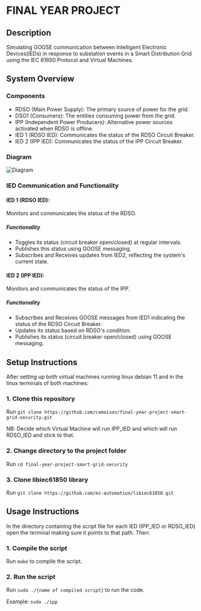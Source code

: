 # FINAL YEAR PROJECT

## Description

Simulating GOOSE communication between Intelligent Electronic Devices(IEDs) in response to substation events in a Smart Distribution Grid using the IEC 61850 Protocol and Virtual Machines.

## System Overview

### Components

- RDSO (Main Power Supply): The primary source of power for the grid.
- DSO1 (Consumers): The entities consuming power from the grid.
- IPP (Independent Power Producers): Alternative power sources activated when RDSO is offline.
- IED 1 (RDSO IED): Communicates the status of the RDSO Circuit Breaker.
- IED 2 (IPP IED): Communicates the status of the IPP Circuit Breaker.

### Diagram

![Diagram](https://raw.githubusercontent.com/camaison/final-year-project-smart-grid-security/main/images/Use_Case_Diagram.jpg)

### IED Communication and Functionality

#### IED 1 (RDSO IED):

Monitors and communicates the status of the RDSO.

##### Functionality

- Toggles its status (circuit breaker open/closed) at regular intervals.
- Publishes this status using GOOSE messaging.
- Subscribes and Receives updates from IED2, reflecting the system's current state.

#### IED 2 (IPP IED):

Monitors and communicates the status of the IPP.

##### Functionality

- Subscribes and Receives GOOSE messages from IED1 indicating the status of the RDSO Circuit Breaker.
- Updates its status based on RDSO's condition.
- Publishes its status (circuit breaker open/closed) using GOOSE messaging.

## Setup Instructions

After setting up both virtual machines running linux debian 11 and in the linux terminals of both machines:

### 1. Clone this repository

Run `git clone https://github.com/camaison/final-year-project-smart-grid-security.git`

NB: Decide which Virtual Machine will run IPP_IED and which will run RDSO_IED and stick to that.

### 2. Change directory to the project folder

Run `cd final-year-project-smart-grid-security`

### 3. Clone libiec61850 library

Run `git clone https://github.com/mz-automation/libiec61850.git`

## Usage Instructions

In the directory containing the script file for each IED (IPP_IED or RDSO_IED) open the terminal making sure it points to that path. Then:

### 1. Compile the script

Run `make` to compile the script.

### 2. Run the script

Run `sudo ./{name of compiled script}` to run the code.

Example: `sudo ./ipp`
